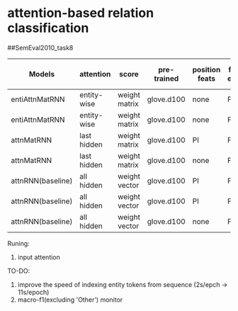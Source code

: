 # attention-based relation classification


##SemEval2010_task8

|Models|attention|score|pre-trained|position feats|freeze embed|monitor|batch size| official macro-F1|checkpoint|random search| speed|
|------|---------|-----|-----------|---------------|------------|-------|----------|------------------|----------|--------------|-----|
|entiAttnMatRNN|entity-wise|weight matrix|glove.d100|none|FALSE|val_acc|32| 81.43% |epoch|200|11s/epoch|
|entiAttnMatRNN|entity-wise|weight matrix|glove.d100|none|FALSE|val_acc|32| 82.70% |step|1|s/epoch|
|attnMatRNN|last hidden|weight matrix|glove.d100|PI|FALSE|val_acc|32| 80.93%|epoch|200|
|attnMatRNN|last hidden|weight matrix|glove.d100|none|FALSE|val_acc|32| 68.83%|epoch|200|
|attnRNN(baseline)|all hidden|weight vector|glove.d100|PI|FALSE|val_acc|32| 80.59%|epoch|200|2s/epoch|
|attnRNN(baseline)|all hidden|weight vector|glove.d100|PI|FALSE|val_acc|32| 82.49%|step|1|9s/epoch|
|attnRNN(baseline)|all hidden|weight vector|glove.d100|none|FALSE|val_acc|32|70.90%|epoch|200|2s/epoch|

Runing:
1) input attention

TO-DO:
1) improve the speed of indexing entity tokens from sequence (2s/epch -> 11s/epoch)
2) macro-f1(excluding 'Other') monitor
